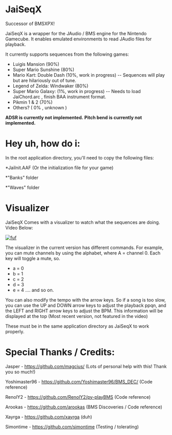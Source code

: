 # JaiSeqX

Successor of BMSXPX! 

JaiSeqX is a wrapper for the JAudio / BMS engine for the Nintendo Gamecube. It enables emulated environments to read JAudio files for playback.

It currently supports sequences from the following games:
  * Luigis Mansion (90%)
  * Super Mario Sunshine (80%)
  * Mario Kart: Double Dash (10%, work in progress) -- Sequences will play but are hilariously out of tune. 
  * Legend of Zelda: Windwaker (80%)
  * Super Mario Galaxy: (1%, work in progress) -- Needs to load JaiChord.arc ,  finish BAA instrument format. 
  * Pikmin 1 & 2 (70%)
  * Others? ( 0% , unknown ) 
  
  
**ADSR is currently not implemented.**
**Pitch bend is currently not implemented.**
  
 
# Hey uh, how do i:

In the root application directory, you'll need to copy the following files:

*JaiInit.AAF (Or the initialization file for your game)

*"Banks" folder

*"Waves" folder 
  
# Visualizer 
JaiSeqX Comes with a visualizer to watch what the sequences are doing. Video Below:
  
[![fuf](https://img.youtube.com/vi/f1tRAnuDKww/0.jpg)](https://www.youtube.com/watch?v=f1tRAnuDKww)
  
The visualizer in the current version has different commands. For example, you can mute channels by using the alphabet, where A = channel 0. Each key will toggle a mute, so.
 
* a = 0 
* b = 1 
* c = 2 
* d = 3 
* e = 4 .... and so on.

You can also modify the tempo with the arrow keys. So if a song is too slow, you can use the UP and DOWN arrow keys to adjust the playback ppqn, and the LEFT and RIGHT arrow keys to adjust the BPM.  This information will be displayed at the top (Most recent version, not featured in the video) 



These must be in the same application directory as JaiSeqX to work properly. 
 
# Special Thanks / Credits: 

Jasper - https://github.com/magcius/  (Lots of personal help with this! Thank you so much!)

Yoshimaster96 - https://github.com/Yoshimaster96/BMS_DEC/ (Code reference)

RenolY2 - https://github.com/RenolY2/py-playBMS  (Code reference)
 
Arookas - https://github.com/arookas (BMS Discoveries / Code reference)

Xayrga - https://github.com/xayrga (duh)

Simontime - https://github.com/simontime (Testing / tolerating) 

